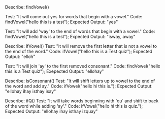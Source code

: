 Describe: findVowel()

Test: "It will come out yes for words that begin with a vowel."
Code: findVowel("hello this is a test");
Expected Output: "yes"

Test: "It will add 'way' to the end of words that begin with a vowel."
Code: findVowel("hello this is a test");
Expected Output: "isway, away"


Describe: ifVowel()
Test: "It will remove the first letter that is not a vowel to the end of the word."
Code: ifVowel("hello this is a Test quiz");
Expected Output: "elloh"

Test: "It will join 'ay' to the first removed consonant."
Code: findVowel("hello this is a Test quiz");
Exepected Output: "ellohay"


Describe: isConsonant()
Test: "It will shift letters up to vowel to the end of the word and add ay."
Code: ifVowel("hello hi this is.");
Expected Output: "ellohay ihay isthay isay"


Describe: ifQ()
Test: "It will take words beginning with 'qu' and shift to back of the word while adding 'ay'."
Code: ifVowel("hello hi this is quiz.");
Expected Output: "ellohay ihay isthay izquay"